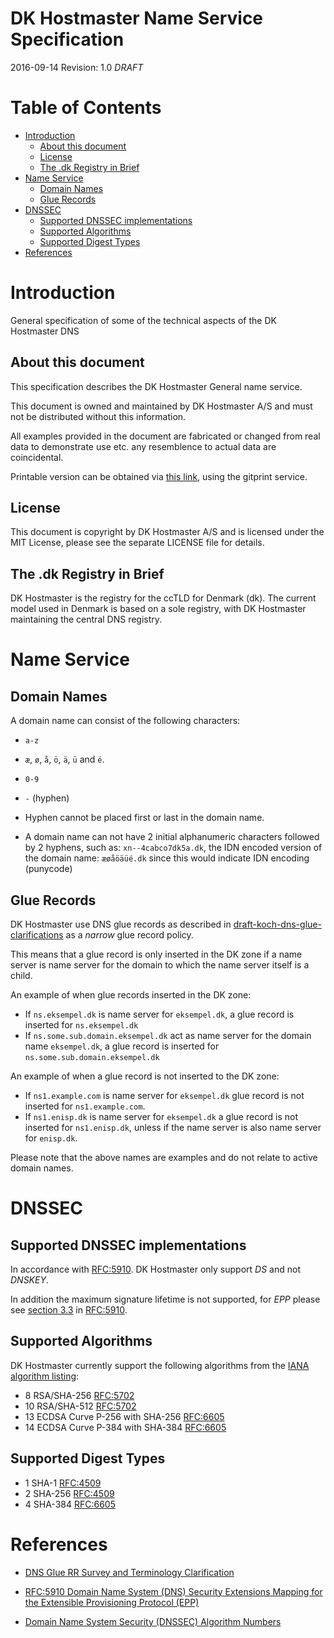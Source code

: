 # DK Hostmaster Name Service Specification

2016-09-14
Revision: 1.0 *DRAFT*

# Table of Contents

<!-- MarkdownTOC -->

- [Introduction](#introduction)
    - [About this document](#about-this-document)
    - [License](#license)
    - [The .dk Registry in Brief](#the-dk-registry-in-brief)
- [Name Service](#name-service)
    - [Domain Names](#domain-names)
    - [Glue Records](#glue-records)
- [DNSSEC](#dnssec)
    - [Supported DNSSEC implementations](#supported-dnssec-implementations)
    - [Supported Algorithms](#supported-algorithms)
    - [Supported Digest Types](#supported-digest-types)
- [References](#references)

<!-- /MarkdownTOC -->

<a id="introduction"></a>
# Introduction

General specification of some of the technical aspects of the DK Hostmaster DNS

<a id="about-this-document"></a>
## About this document

This specification describes the DK Hostmaster General name service.

This document is owned and maintained by DK Hostmaster A/S and must not be distributed without this information.

All examples provided in the document are fabricated or changed from real data to demonstrate use etc. any resemblence to actual data are coincidental.

Printable version can be obtained via [this link](https://gitprint.com/DK-Hostmaster/dkhm-name-service-specification/blob/master/README.md), using the gitprint service.

<a id="license"></a>
## License

This document is copyright by DK Hostmaster A/S and is licensed under the MIT License, please see the separate LICENSE file for details.

<a id="the-dk-registry-in-brief"></a>
## The .dk Registry in Brief

DK Hostmaster is the registry for the ccTLD for Denmark (dk). The current model used in Denmark is based on a sole registry, with DK Hostmaster maintaining the central DNS registry.

<a id="name-service"></a>
# Name Service

<a id="domain-names"></a>
## Domain Names

A domain name can consist of the following characters:

- `a-z`
- `æ`, `ø`, `å`, `ö`, `ä`, `ü` and `é`.
- `0-9`
- `-` (hyphen)


- Hyphen cannot be placed first or last in the domain name.
- A domain name can not have 2 initial alphanumeric characters followed by 2 hyphens, such as: `xn--4cabco7dk5a.dk`, the IDN encoded version of the domain name: `æøåöäüé.dk` since this would indicate IDN encoding (punycode)

<a id="glue-records"></a>
## Glue Records

DK Hostmaster use DNS glue records as described in [draft-koch-dns-glue-clarifications] as a _narrow_ glue record policy. 

This means that a glue record is only inserted in the DK zone if a name server is name server for the domain to which the name server itself is a child.

An example of when glue records inserted in the DK zone:

* If `ns.eksempel.dk` is name server for `eksempel.dk`, a glue record is inserted for `ns.eksempel.dk`
* If `ns.some.sub.domain.eksempel.dk` act as name server for the domain name `eksempel.dk`, a glue record is inserted for `ns.some.sub.domain.eksempel.dk`

An example of when a glue record is not inserted to the DK zone:

* If `ns1.example.com` is name server for `eksempel.dk` glue record is not inserted for `ns1.example.com`.
* If `ns1.enisp.dk` is name server for `eksempel.dk` a glue record is not inserted for `ns1.enisp.dk`, unless if the name server is also name server for `enisp.dk`.

Please note that the above names are examples and do not relate to active domain names.

<a id="dnssec"></a>
# DNSSEC 

<a id="supported-dnssec-implementations"></a>
## Supported DNSSEC implementations

In accordance with [RFC:5910][RFC:5910]. DK Hostmaster only support *DS* and not *DNSKEY*. 

In addition the maximum signature lifetime is not supported, for *EPP* please see [section 3.3][RFC:5910_section_3.3] in [RFC:5910][RFC:5910].

<a id="supported-algorithms"></a>
## Supported Algorithms

DK Hostmaster currently support the following algorithms from the [IANA algorithm listing][IANA algorithm listing]:

- 8 RSA/SHA-256 [RFC:5702][RFC5702]
- 10 RSA/SHA-512 [RFC:5702][RFC5702]
- 13 ECDSA Curve P-256 with SHA-256 [RFC:6605][RFC6605]
- 14 ECDSA Curve P-384 with SHA-384 [RFC:6605][RFC6605]

<a id="supported-digest-types"></a>
## Supported Digest Types

- 1 SHA-1 [RFC:4509][RFC4509]
- 2 SHA-256 [RFC:4509][RFC4509]
- 4 SHA-384 [RFC:6605][RFC6605]

<a id="references"></a>
# References

* [DNS Glue RR Survey and Terminology Clarification][draft-koch-dns-glue-clarifications]

* [RFC:5910 Domain Name System (DNS) Security Extensions Mapping for the Extensible Provisioning Protocol (EPP)][RFC:5910]

* [Domain Name System Security (DNSSEC) Algorithm Numbers][IANA algorithm listing]

[draft-koch-dns-glue-clarifications]: https://tools.ietf.org/html/draft-koch-dns-glue-clarifications-04#page-5

[draft-koch-dns-glue-clarifications]: https://tools.ietf.org/html/draft-koch-dns-glue-clarifications-04#page-5

[RFC:5910]: https://tools.ietf.org/html/rfc5910

[RFC:5910_section_3.3]: https://tools.ietf.org/html/rfc5910#section-3.3

[IANA algorithm listing]: http://www.iana.org/assignments/dns-sec-alg-numbers/dns-sec-alg-numbers.xhtml

[RFC4509]: http://tools.ietf.org/html/rfc4509

[RFC5702]: http://tools.ietf.org/html/rfc5702

[RFC6605]: https://tools.ietf.org/html/rfc6605
